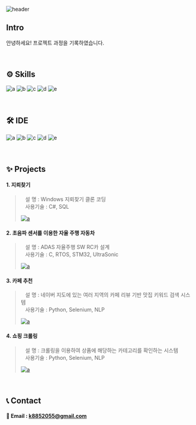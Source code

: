 <div align="right">
                   
</div>


![header](https://capsule-render.vercel.app/api?type=venom&height=150&color=gradient&text=PORTFOLIO&fontColor=3C3434&section=header&reversal=false&textBg=false&desc=JEONGMOONKIM&descSize=20&descAlign=56&descAlignY=73&fontAlign=50&fontSize=60)



## Intro
안녕하세요! 프로젝트 과정을 기록하였습니다.  


　
## ⚙ Skills  
![a](https://img.shields.io/badge/C-00599C?style=for-the-badge&logo=c&logoColor=white) ![b](https://img.shields.io/badge/Python-14354C?style=for-the-badge&logo=python&logoColor=white) ![c](https://img.shields.io/badge/STM32-03234B?style=for-the-badge&logo=stmicroelectronics&logoColor=white) ![d](https://img.shields.io/badge/Selenium-43B02A?style=for-the-badge&logo=selenium&logoColor=white) ![e](https://img.shields.io/badge/Tensorflow-FF6F00?style=for-the-badge&logo=tensorflow&logoColor=white)


　
## 🛠 IDE  
![a](https://img.shields.io/badge/Colab-F9AB00?style=for-the-badge&logo=googlecolab&color=525252) 
![b](https://img.shields.io/badge/PyCharm-000000.svg?&style=for-the-badge&logo=PyCharm&logoColor=white) 
![c](https://img.shields.io/badge/Visual_Studio-5C2D91?style=for-the-badge&logo=visual%20studio&logoColor=white) 
![d](https://img.shields.io/badge/Visual_Studio_Code-0078D4?style=for-the-badge&logo=visual%20studio%20code&logoColor=white) 
![e](https://img.shields.io/badge/Arduino_IDE-00979D?style=for-the-badge&logo=arduino&logoColor=white)


　  
## ✨ Projects
 #### 1. 지뢰찾기
> &nbsp;&nbsp;&nbsp;설 명 : Windows 지뢰찾기 클론 코딩    
> &nbsp;&nbsp;&nbsp;사용기술 : C#, SQL   
>
><a href="https://github.com/JEONGMOONKIM/Minesweeper">![a](https://img.shields.io/badge/GitHub-100000?style=for-the-badge&logo=github&logoColor=white)</a>  
>
>

 #### 2. 초음파 센서를 이용한 자율 주행 자동차
> &nbsp;&nbsp;&nbsp;설 명 : ADAS 자율주행 SW RC카 설계    
> &nbsp;&nbsp;&nbsp;사용기술 : C, RTOS, STM32, UltraSonic   
>
><a href="https://github.com/JEONGMOONKIM/Ultra_sonic_car">![a](https://img.shields.io/badge/GitHub-100000?style=for-the-badge&logo=github&logoColor=white)</a>
>
>

 #### 3. 카페 추천
> &nbsp;&nbsp;&nbsp;설 명 : 네이버 지도에 있는 여러 지역의 카페 리뷰 기반 맛집 키워드 검색 시스템    
> &nbsp;&nbsp;&nbsp;사용기술 : Python, Selenium, NLP    
>
><a href="https://github.com/JEONGMOONKIM/cafe_recommendation.git">![a](https://img.shields.io/badge/GitHub-100000?style=for-the-badge&logo=github&logoColor=white)</a>
>
>

 #### 4. 쇼핑 크롤링
> &nbsp;&nbsp;&nbsp;설 명 : 크롤링을 이용하여 상품에 해당하는 카테고리를 확인하는 시스템   
> &nbsp;&nbsp;&nbsp;사용기술 : Python, Selenium, NLP    
>
><a href="https://github.com/JEONGMOONKIM/shopping_category_classification.git">![a](https://img.shields.io/badge/GitHub-100000?style=for-the-badge&logo=github&logoColor=white)</a>
>
>







　
## 📞 Contact  
#### 📧 Email : k8852055@gmail.com 


